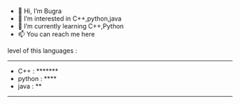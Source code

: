 - 👋 Hi, I’m Bugra
- 👀 I’m interested in C++,python,java
- 🌱 I’m currently learning C++,Python
- 📫 You can reach me here

level of this languages : 
*************
- C++ : *******
- python : ****
- java : **
*************
